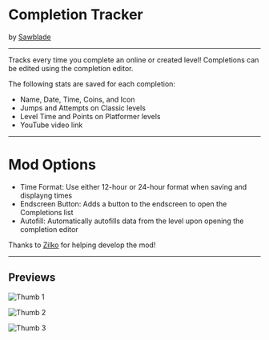 # Completion Tracker
by [Sawblade](user:14662713)

---
Tracks every time you complete an online or created level!
Completions can be edited using the completion editor.

The following stats are saved for each completion:
* Name, Date, Time, Coins, and Icon
* Jumps and Attempts on <cj>Classic</c> levels
* Level Time and Points on <cp>Platformer</c> levels
* YouTube video link

---
# Mod Options
* <cg>Time Format</c>: Use either 12-hour or 24-hour format when saving and displayng times
* <cj>Endscreen Button</c>: Adds a button to the endscreen to open the Completions list
* <cy>Autofill</c>: Automatically autofills data from the level upon opening the completion editor

Thanks to [Zilko](user:10300913) for helping develop the mod!

---
## Previews

![Thumb 1](sawblade.completion_tracker/thumb1.png?width=300)

![Thumb 2](sawblade.completion_tracker/thumb2.png?width=300)

![Thumb 3](sawblade.completion_tracker/thumb3.png?width=300)